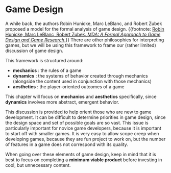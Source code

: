 # Game Design


A while back, the authors Robin Hunicke, Marc LeBlanc, and Robert Zubek proposed a model for the formal analysis of game design. {{footnote: [Robin Hunicke, Marc LeBlanc, Robert Zubek. *MDA: A Formal Approach to Game Design and Game Research*.](https://users.cs.northwestern.edu/~hunicke/pubs/MDA.pdf)}}
There are other philosophies for interpreting games, but we will be using this framework to frame our (rather limited) discussion of game design.

This framework is structured around:
- **mechanics** : the rules of a game
- **dynamics** : the systems of behavior created through mechanics (alongside the content used in conjunction with those mechanics)
- **aesthetics** : the player-oriented outcomes of a game

This chapter will focus on **mechanics** and **aesthetics** specifically, since **dynamics** involves more abstract, emergent behavior.

This discussion is provided to help orient those who are new to game development.
It can be difficult to determine priorities in game design, since the design space and set of possible goals are so vast.
This issue is particularly important for novice game developers, because it is important to start off with smaller games.
It is very easy to allow scope creep when developing games, because they are fun project to work on, but the number of features in a game does not correspond with its quality.

When going over these elements of game design, keep in mind that it is best to focus on completing a **minimum viable product** before investing in cool, but unnecessary content.
